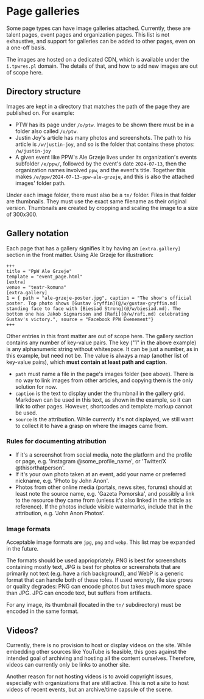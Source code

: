 # Page galleries

Some page types can have image galleries attached. Currently, these are talent pages, event pages and organization pages.
This list is not exhaustive, and support for galleries can be added to other pages, even on a one-off basis.

The images are hosted on a dedicated CDN, which is available under the `i.tpwres.pl` domain. The details of that,
and how to add new images are out of scope here.

## Directory structure

Images are kept in a directory that matches the path of the page they are published on. For example:

* PTW has its page under `/o/ptw`. Images to be shown there must be in a folder also called `/o/ptw`.
* Justin Joy's article has many photos and screenshots. The path to his article is `/w/justin-joy`, and so is the folder that contains these photos: `/w/justin-joy`
* A given event like PPW's Ale Grzeje lives under its organization's events subfolder `/e/ppw/`, followed by the event's date `2024-07-13`, then the organization names involved `ppw`, and the event's title. Together this makes `/e/ppw/2024-07-13-ppw-ale-grzeje`, and this is also the attached images' folder path.

Under each image folder, there must also be a `tn/` folder. Files in that folder are thumbnails. They must use the exact same filename as their original version. Thumbnails are created by cropping and scaling the image to a size of 300x300.

## Gallery notation

Each page that has a gallery signifies it by having an `[extra.gallery]` section in the front matter. Using Ale Grzeje for illustration:

```
+++
title = "PpW Ale Grzeje"
template = "event_page.html"
[extra]
venue = "teatr-komuna"
[extra.gallery]
1 = { path = "ale-grzeje-poster.jpg", caption = "The show's official poster. Top photo shows [Gustav Gryffin](@/w/gustav-gryffin.md) standing face to face with [Biesiad Strong](@/w/biesiad.md). The bottom one has Jakob Sigmarsson and [Rafi](@/w/rafi.md) celebrating Gustav's victory.", source = "Facebook PPW Ewenement"}
+++
```

Other entries in this front matter are out of scope here. The gallery section contains any number of key-value pairs.
The key ("1" in the above example) is any alphanumeric string without whitespace. It can be just a number, as in this example,
but need not be.
The value is always a map (another list of key-value pairs), which **must contain at least path and caption**.

* `path` must name a file in the page's images folder (see above). There is no way to link images from other articles, and copying them is the only solution for now.
* `caption` is the text to display under the thumbnail in the gallery grid. Markdown can be used in this text, as shown in the example, so it can link to other pages. However, shortcodes and template markup cannot be used.
* `source` is the attribution. While currently it's not displayed, we still want to collect it to have a grasp on where the images came from.

### Rules for documenting atribution

* If it's a screenshot from social media, note the platform and the profile or page, e.g. 'Instagram @some_profile_name', or 'Twitter/X @thisorthatperson'.
* If it's your own photo taken at an event, add your name or preferred nickname, e.g. 'Photo by John Anon'.
* Photos from other online media (portals, news sites, forums) should at least note the source name, e.g. 'Gazeta Pomorska', and possibly a link to the resource they came from (unless it's also linked in the article as reference). If the photos include visible watermarks, include that in the attribution, e.g. 'John Anon Photos'.

### Image formats

Acceptable image formats are `jpg`, `png` and `webp`. This list may be expanded in the future.

The formats should be used appriopriately. PNG is best for screenshots containing mostly text, JPG is best for photos or screenshots that are primarily not text (e.g. have a rich background), and WebP is a generic format that can handle both of these roles.
If used wrongly, file size grows or quality degrades: PNG can encode photos but takes much more space than JPG. JPG can encode text, but suffers from artifacts.

For any image, its thumbnail (located in the `tn/` subdirectory) must be encoded in the same format.

## Videos?

Currently, there is no provision to host or display videos on the site. While embedding other sources like YouTube is feasible, this goes against the intended goal of archiving and hosting all the content ourselves. Therefore, videos can currently only be links to another site.

Another reason for not hosting videos is to avoid copyright issues, especially with organizations that are still active.
This is not a site to host videos of recent events, but an archive/time capsule of the scene.
